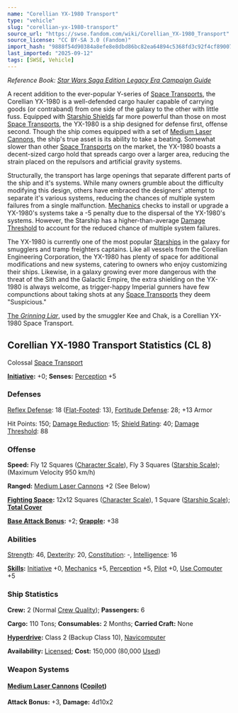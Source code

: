 ```yaml
---
name: "Corellian YX-1980 Transport"
type: "vehicle"
slug: "corellian-yx-1980-transport"
source_url: "https://swse.fandom.com/wiki/Corellian_YX-1980_Transport"
source_license: "CC BY-SA 3.0 (Fandom)"
import_hash: "9888f54d90384a8efe8e8dbd86bc82ea64894c5368fd3c92f4cf89007392ee2f"
last_imported: "2025-09-12"
tags: [SWSE, Vehicle]
---
```

*Reference Book: [Star Wars Saga Edition Legacy Era Campaign Guide](https://swse.fandom.com/wiki/Star_Wars_Saga_Edition_Legacy_Era_Campaign_Guide)*

A recent addition to the ever-popular Y-series of [Space Transports](https://swse.fandom.com/wiki/Space_Transports), the Corellian YX-1980 is a well-defended cargo hauler capable of carrying goods (or contraband) from one side of the galaxy to the other with little fuss. Equipped with [Starship Shields](https://swse.fandom.com/wiki/Starship_Shields) far more powerful than those on most [Space Transports](https://swse.fandom.com/wiki/Space_Transports), the YX-1980 is a ship designed for defense first, offense second. Though the ship comes equipped with a set of [Medium Laser Cannons](https://swse.fandom.com/wiki/Medium_Laser_Cannon), the ship's true asset is its ability to take a beating. Somewhat slower than other [Space Transports](https://swse.fandom.com/wiki/Space_Transports) on the market, the YX-1980 boasts a decent-sized cargo hold that spreads cargo over a larger area, reducing the strain placed on the repulsors and artificial gravity systems.

Structurally, the transport has large openings that separate different parts of the ship and it's systems. While many owners grumble about the difficulty modifying this design, others have embraced the designers' attempt to separate it's various systems, reducing the chances of multiple system failures from a single malfunction. [Mechanics](https://swse.fandom.com/wiki/Mechanics) checks to install or upgrade a YX-1980's systems take a -5 penalty due to the dispersal of the YX-1980's systems. However, the Starship has a higher-than-average [Damage Threshold](https://swse.fandom.com/wiki/Damage_Threshold) to account for the reduced chance of multiple system failures.

The YX-1980 is currently one of the most popular [Starships](https://swse.fandom.com/wiki/Starships) in the galaxy for smugglers and tramp freighters captains. Like all vessels from the Corellian Engineering Corporation, the YX-1980 has plenty of space for additional modifications and new systems, catering to owners who enjoy customizing their ships. Likewise, in a galaxy growing ever more dangerous with the threat of the Sith and the Galactic Empire, the extra shielding on the YX-1980 is always welcome, as trigger-happy Imperial gunners have few compunctions about taking shots at any [Space Transports](https://swse.fandom.com/wiki/Space_Transports) they deem "Suspicious."

[The *Grinning Liar*](https://swse.fandom.com/wiki/The_Grinning_Liar), used by the smuggler Kee and Chak, is a Corellian YX-1980 Space Transport. 
## Corellian YX-1980 Transport Statistics (CL 8)
Colossal [Space Transport](https://swse.fandom.com/wiki/Space_Transport)

**[Initiative](https://swse.fandom.com/wiki/Initiative):** +0; **Senses:** [Perception](https://swse.fandom.com/wiki/Perception) +5
### Defenses
[Reflex Defense](https://swse.fandom.com/wiki/Reflex_Defense_(Vehicles)): 18 ([Flat-Footed](https://swse.fandom.com/wiki/Flat-Footed): 13), [Fortitude Defense](https://swse.fandom.com/wiki/Fortitude_Defense_(Vehicles)): 28; +13 Armor

Hit Points: 150; [Damage Reduction](https://swse.fandom.com/wiki/Damage_Reduction): 15; [Shield Rating](https://swse.fandom.com/wiki/Shield_Rating): 40; [Damage Threshold](https://swse.fandom.com/wiki/Damage_Threshold_(Vehicles)): 88
### Offense
**Speed:** Fly 12 Squares ([Character Scale](https://swse.fandom.com/wiki/Character_Scale)), Fly 3 Squares ([Starship Scale](https://swse.fandom.com/wiki/Starship_Scale)); (Maximum Velocity 950 km/h)

**Ranged:** [Medium Laser Cannons](https://swse.fandom.com/wiki/Medium_Laser_Cannon) +2 (See Below)

**[Fighting Space](https://swse.fandom.com/wiki/Fighting_Space):** 12x12 Squares ([Character Scale](https://swse.fandom.com/wiki/Character_Scale)), 1 Square ([Starship Scale](https://swse.fandom.com/wiki/Starship_Scale)); **[Total Cover](https://swse.fandom.com/wiki/Total_Cover)**

**[Base Attack Bonus](https://swse.fandom.com/wiki/Base_Attack_Bonus):** +2; **[Grapple](https://swse.fandom.com/wiki/Grapple):** +38
### Abilities
[Strength](https://swse.fandom.com/wiki/Strength): 46, [Dexterity](https://swse.fandom.com/wiki/Dexterity): 20, [Constitution](https://swse.fandom.com/wiki/Constitution): -, [Intelligence](https://swse.fandom.com/wiki/Intelligence): 16

**[Skills](https://swse.fandom.com/wiki/Skills):** [Initiative](https://swse.fandom.com/wiki/Initiative) +0, [Mechanics](https://swse.fandom.com/wiki/Mechanics) +5, [Perception](https://swse.fandom.com/wiki/Perception) +5, [Pilot](https://swse.fandom.com/wiki/Pilot) +0, [Use Computer](https://swse.fandom.com/wiki/Use_Computer) +5
### Ship Statistics
**Crew:** 2 (Normal [Crew Quality](https://swse.fandom.com/wiki/Crew_Quality)); **Passengers:** 6

**Cargo:** 110 Tons; **Consumables:** 2 Months; **Carried Craft:** None

**[Hyperdrive](https://swse.fandom.com/wiki/Hyperdrive):** Class 2 (Backup Class 10), [Navicomputer](https://swse.fandom.com/wiki/Navicomputer)

**Availability:** [Licensed](https://swse.fandom.com/wiki/Licensed); **Cost:** 150,000 (80,000 [Used](https://swse.fandom.com/wiki/Used))
### Weapon Systems
#### **[Medium Laser Cannons](https://swse.fandom.com/wiki/Medium_Laser_Cannon) ([Copilot](https://swse.fandom.com/wiki/Copilot))**
**Attack Bonus:** +3, **Damage:** 4d10x2